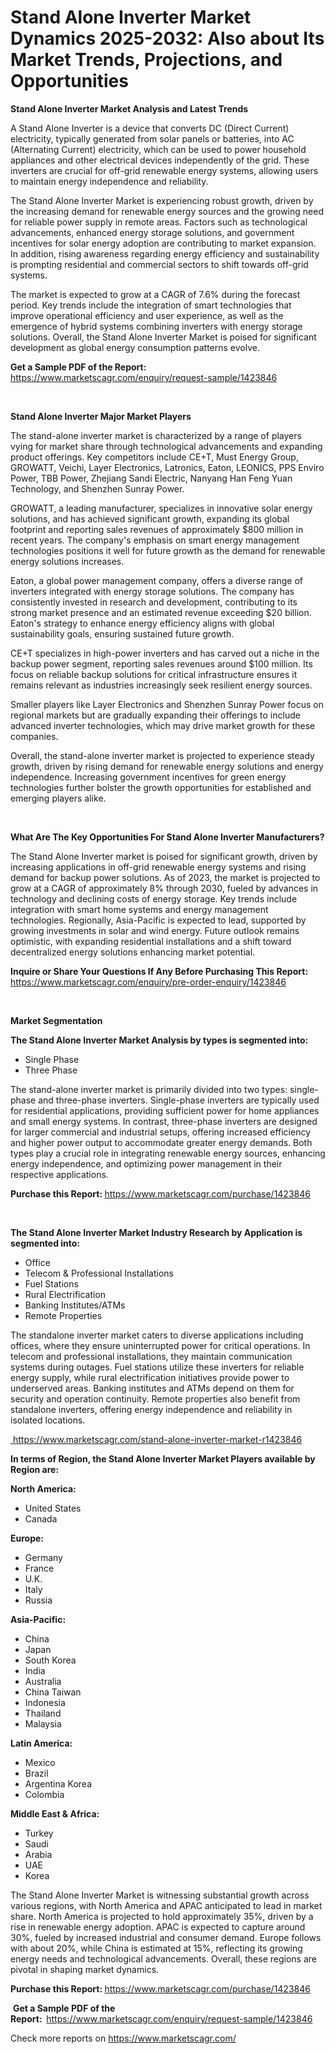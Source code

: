 <p><h1>Stand Alone Inverter Market Dynamics 2025-2032: Also about Its Market Trends, Projections, and Opportunities</h1></p><p><strong>Stand Alone Inverter Market Analysis and Latest Trends</strong></p>
<p><p>A Stand Alone Inverter is a device that converts DC (Direct Current) electricity, typically generated from solar panels or batteries, into AC (Alternating Current) electricity, which can be used to power household appliances and other electrical devices independently of the grid. These inverters are crucial for off-grid renewable energy systems, allowing users to maintain energy independence and reliability.</p><p>The Stand Alone Inverter Market is experiencing robust growth, driven by the increasing demand for renewable energy sources and the growing need for reliable power supply in remote areas. Factors such as technological advancements, enhanced energy storage solutions, and government incentives for solar energy adoption are contributing to market expansion. In addition, rising awareness regarding energy efficiency and sustainability is prompting residential and commercial sectors to shift towards off-grid systems.</p><p>The market is expected to grow at a CAGR of 7.6% during the forecast period. Key trends include the integration of smart technologies that improve operational efficiency and user experience, as well as the emergence of hybrid systems combining inverters with energy storage solutions. Overall, the Stand Alone Inverter Market is poised for significant development as global energy consumption patterns evolve.</p></p>
<p><strong>Get a Sample PDF of the Report:&nbsp;</strong> <a href="https://www.marketscagr.com/enquiry/request-sample/1423846?utm_campaign=2998&utm_medium=2&utm_source=Github&utm_content=ia&utm_term=07042025&utm_id=stand-alone-inverter">https://www.marketscagr.com/enquiry/request-sample/1423846</a></p>
<p>&nbsp;</p>
<p><strong>Stand Alone Inverter Major Market Players</strong></p>
<p><p>The stand-alone inverter market is characterized by a range of players vying for market share through technological advancements and expanding product offerings. Key competitors include CE+T, Must Energy Group, GROWATT, Veichi, Layer Electronics, Latronics, Eaton, LEONICS, PPS Enviro Power, TBB Power, Zhejiang Sandi Electric, Nanyang Han Feng Yuan Technology, and Shenzhen Sunray Power.</p><p>GROWATT, a leading manufacturer, specializes in innovative solar energy solutions, and has achieved significant growth, expanding its global footprint and reporting sales revenues of approximately $800 million in recent years. The company's emphasis on smart energy management technologies positions it well for future growth as the demand for renewable energy solutions increases.</p><p>Eaton, a global power management company, offers a diverse range of inverters integrated with energy storage solutions. The company has consistently invested in research and development, contributing to its strong market presence and an estimated revenue exceeding $20 billion. Eaton's strategy to enhance energy efficiency aligns with global sustainability goals, ensuring sustained future growth.</p><p>CE+T specializes in high-power inverters and has carved out a niche in the backup power segment, reporting sales revenues around $100 million. Its focus on reliable backup solutions for critical infrastructure ensures it remains relevant as industries increasingly seek resilient energy sources.</p><p>Smaller players like Layer Electronics and Shenzhen Sunray Power focus on regional markets but are gradually expanding their offerings to include advanced inverter technologies, which may drive market growth for these companies.</p><p>Overall, the stand-alone inverter market is projected to experience steady growth, driven by rising demand for renewable energy solutions and energy independence. Increasing government incentives for green energy technologies further bolster the growth opportunities for established and emerging players alike.</p></p>
<p>&nbsp;</p>
<p><strong>What Are The Key Opportunities For Stand Alone Inverter Manufacturers?</strong></p>
<p><p>The Stand Alone Inverter market is poised for significant growth, driven by increasing applications in off-grid renewable energy systems and rising demand for backup power solutions. As of 2023, the market is projected to grow at a CAGR of approximately 8% through 2030, fueled by advances in technology and declining costs of energy storage. Key trends include integration with smart home systems and energy management technologies. Regionally, Asia-Pacific is expected to lead, supported by growing investments in solar and wind energy. Future outlook remains optimistic, with expanding residential installations and a shift toward decentralized energy solutions enhancing market potential.</p></p>
<p><strong>Inquire or Share Your Questions If Any Before Purchasing This Report:</strong> <a href="https://www.marketscagr.com/enquiry/pre-order-enquiry/1423846?utm_campaign=2998&utm_medium=2&utm_source=Github&utm_content=ia&utm_term=07042025&utm_id=stand-alone-inverter">https://www.marketscagr.com/enquiry/pre-order-enquiry/1423846</a></p>
<p>&nbsp;</p>
<p><strong>Market Segmentation</strong></p>
<p><strong>The Stand Alone Inverter Market Analysis by types is segmented into:</strong></p>
<p><ul><li>Single Phase</li><li>Three Phase</li></ul></p>
<p><p>The stand-alone inverter market is primarily divided into two types: single-phase and three-phase inverters. Single-phase inverters are typically used for residential applications, providing sufficient power for home appliances and small energy systems. In contrast, three-phase inverters are designed for larger commercial and industrial setups, offering increased efficiency and higher power output to accommodate greater energy demands. Both types play a crucial role in integrating renewable energy sources, enhancing energy independence, and optimizing power management in their respective applications.</p></p>
<p><strong>Purchase this Report:&nbsp;</strong><a href="https://www.marketscagr.com/purchase/1423846?utm_campaign=2998&utm_medium=2&utm_source=Github&utm_content=ia&utm_term=07042025&utm_id=stand-alone-inverter">https://www.marketscagr.com/purchase/1423846</a></p>
<p>&nbsp;</p>
<p><strong>The Stand Alone Inverter Market Industry Research by Application is segmented into:</strong></p>
<p><ul><li>Office</li><li>Telecom & Professional Installations</li><li>Fuel Stations</li><li>Rural Electrification</li><li>Banking Institutes/ATMs</li><li>Remote Properties</li></ul></p>
<p><p>The standalone inverter market caters to diverse applications including offices, where they ensure uninterrupted power for critical operations. In telecom and professional installations, they maintain communication systems during outages. Fuel stations utilize these inverters for reliable energy supply, while rural electrification initiatives provide power to underserved areas. Banking institutes and ATMs depend on them for security and operation continuity. Remote properties also benefit from standalone inverters, offering energy independence and reliability in isolated locations.</p></p>
<p><a href="https://www.marketscagr.com/stand-alone-inverter-market-r1423846?utm_campaign=2998&utm_medium=2&utm_source=Github&utm_content=ia&utm_term=07042025&utm_id=stand-alone-inverter">&nbsp;https://www.marketscagr.com/stand-alone-inverter-market-r1423846</a></p>
<p><strong>In terms of Region, the Stand Alone Inverter Market Players available by Region are:</strong></p>
<p>
    <p> <strong> North America: </strong>
        <ul>
            <li>United States</li>
            <li>Canada</li>
        </ul>
        </p> 
    <p> <strong> Europe: </strong>
        <ul>
            <li>Germany</li>
            <li>France</li>
            <li>U.K.</li>
            <li>Italy</li>
            <li>Russia</li>
        </ul>
        </p> 
    <p> <strong> Asia-Pacific: </strong>
        <ul>
            <li>China</li>
            <li>Japan</li>
            <li>South Korea</li>
            <li>India</li>
            <li>Australia</li>
            <li>China Taiwan</li>
            <li>Indonesia</li>
            <li>Thailand</li>
            <li>Malaysia</li>
        </ul>
        </p> 
    <p> <strong> Latin America: </strong>
        <ul>
            <li>Mexico</li>
            <li>Brazil</li>
            <li>Argentina Korea</li>
            <li>Colombia</li>
        </ul>
        </p> 
    <p> <strong> Middle East & Africa: </strong>
        <ul>
            <li>Turkey</li>
            <li>Saudi</li>
            <li>Arabia</li>
            <li>UAE</li>
            <li>Korea</li>
        </ul>
    </p>
    </p>
<p><p>The Stand Alone Inverter Market is witnessing substantial growth across various regions, with North America and APAC anticipated to lead in market share. North America is projected to hold approximately 35%, driven by a rise in renewable energy adoption. APAC is expected to capture around 30%, fueled by increased industrial and consumer demand. Europe follows with about 20%, while China is estimated at 15%, reflecting its growing energy needs and technological advancements. Overall, these regions are pivotal in shaping market dynamics.</p></p>
<p><strong>Purchase this Report: </strong><a href="https://www.marketscagr.com/purchase/1423846?utm_campaign=2998&utm_medium=2&utm_source=Github&utm_content=ia&utm_term=07042025&utm_id=stand-alone-inverter">https://www.marketscagr.com/purchase/1423846</a></p>
<p>&nbsp;<strong>Get a Sample PDF of the Report:&nbsp;&nbsp;</strong><a href="https://www.marketscagr.com/enquiry/request-sample/1423846?utm_campaign=2998&utm_medium=2&utm_source=Github&utm_content=ia&utm_term=07042025&utm_id=stand-alone-inverter">https://www.marketscagr.com/enquiry/request-sample/1423846</a></p>
<p><strong></strong></p>
<p>Check more reports on <a href="https://www.marketscagr.com/?utm_campaign=2998&utm_medium=2&utm_source=Github&utm_content=ia&utm_term=07042025&utm_id=stand-alone-inverter">https://www.marketscagr.com/</a></p>